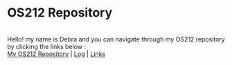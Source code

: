 <h1>OS212 Repository</h1><br>
Hello! my name is Debra and you can navigate through my OS212 repository by clicking the links below :<br>
<a href="https://github.com/debramz/os212">My OS212 Repository</a> | <a href="https://debramz.github.io/os212/TXT/mylog.txt">Log</a> | <a href="https://debramz.github.io/os212/LINKS">Links</a>
